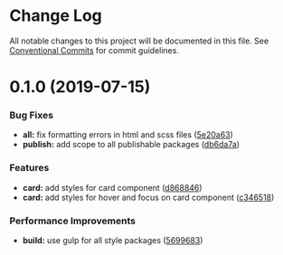 # Change Log

All notable changes to this project will be documented in this file.
See [Conventional Commits](https://conventionalcommits.org) for commit guidelines.

# 0.1.0 (2019-07-15)


### Bug Fixes

* **all:** fix formatting errors in html and scss files ([5e20a63](https://github.com/fremtind/jokul/commit/5e20a63))
* **publish:** add scope to all publishable packages ([db6da7a](https://github.com/fremtind/jokul/commit/db6da7a))


### Features

* **card:** add styles for card component ([d868846](https://github.com/fremtind/jokul/commit/d868846))
* **card:** add styles for hover and focus on card component ([c346518](https://github.com/fremtind/jokul/commit/c346518))


### Performance Improvements

* **build:** use gulp for all style packages ([5699683](https://github.com/fremtind/jokul/commit/5699683))
